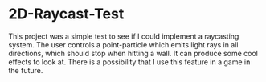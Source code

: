 # 2D-Raycast-Test

This project was a simple test to see if I could implement a raycasting system.  The user controls a point-particle which emits light rays in all directions, which should stop when hitting a wall.  It can produce some cool effects to look at.  There is a possibility that I use this feature in a game in the future.
